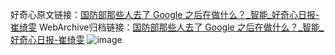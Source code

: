好奇心原文链接：[国防部那些人去了 Google 之后在做什么？_智能_好奇心日报-崔绮雯](https://www.qdaily.com/articles/1922.html)
WebArchive归档链接：[国防部那些人去了 Google 之后在做什么？_智能_好奇心日报-崔绮雯](http://web.archive.org/web/20190623150109/https://www.qdaily.com/articles/1922.html)
![image](http://ww3.sinaimg.cn/large/007d5XDply1g3v64bddatj30u03hjnpd)